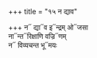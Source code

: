+++
title = "१५ न द्याव"

+++
न᳓ द्या᳓व इ᳓न्द्रम् ओ᳓जसा  
ना᳓न्त᳓रिक्षाणि वज्रि᳓णम्  
न᳓ विव्यचन्त भू᳓मयः